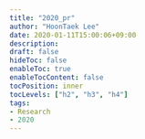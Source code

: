 ```yaml
---
title: "2020_pr"
author: "HoonTaek Lee"
date: 2020-01-11T15:00:06+09:00
description:
draft: false
hideToc: false
enableToc: true
enableTocContent: false
tocPosition: inner
tocLevels: ["h2", "h3", "h4"]
tags:
- Research
- 2020
---
```

